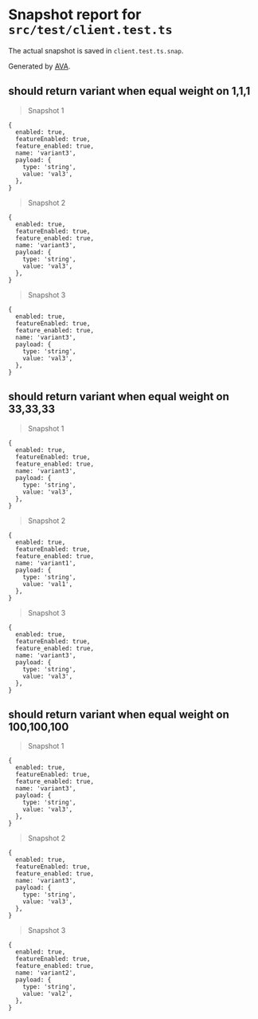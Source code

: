 # Snapshot report for `src/test/client.test.ts`

The actual snapshot is saved in `client.test.ts.snap`.

Generated by [AVA](https://avajs.dev).

## should return variant when equal weight on 1,1,1

> Snapshot 1

    {
      enabled: true,
      featureEnabled: true,
      feature_enabled: true,
      name: 'variant3',
      payload: {
        type: 'string',
        value: 'val3',
      },
    }

> Snapshot 2

    {
      enabled: true,
      featureEnabled: true,
      feature_enabled: true,
      name: 'variant3',
      payload: {
        type: 'string',
        value: 'val3',
      },
    }

> Snapshot 3

    {
      enabled: true,
      featureEnabled: true,
      feature_enabled: true,
      name: 'variant3',
      payload: {
        type: 'string',
        value: 'val3',
      },
    }

## should return variant when equal weight on 33,33,33

> Snapshot 1

    {
      enabled: true,
      featureEnabled: true,
      feature_enabled: true,
      name: 'variant3',
      payload: {
        type: 'string',
        value: 'val3',
      },
    }

> Snapshot 2

    {
      enabled: true,
      featureEnabled: true,
      feature_enabled: true,
      name: 'variant1',
      payload: {
        type: 'string',
        value: 'val1',
      },
    }

> Snapshot 3

    {
      enabled: true,
      featureEnabled: true,
      feature_enabled: true,
      name: 'variant3',
      payload: {
        type: 'string',
        value: 'val3',
      },
    }

## should return variant when equal weight on 100,100,100

> Snapshot 1

    {
      enabled: true,
      featureEnabled: true,
      feature_enabled: true,
      name: 'variant3',
      payload: {
        type: 'string',
        value: 'val3',
      },
    }

> Snapshot 2

    {
      enabled: true,
      featureEnabled: true,
      feature_enabled: true,
      name: 'variant3',
      payload: {
        type: 'string',
        value: 'val3',
      },
    }

> Snapshot 3

    {
      enabled: true,
      featureEnabled: true,
      feature_enabled: true,
      name: 'variant2',
      payload: {
        type: 'string',
        value: 'val2',
      },
    }

